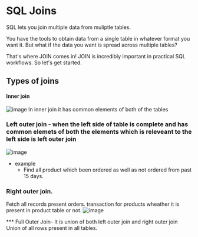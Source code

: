 
# SQL Joins
SQL lets you join multiple data from muliptle tables.


You have the tools to obtain data from a single table in whatever format you want it. But what if the data you want is spread across multiple tables?

That's where JOIN comes in! JOIN is incredibly important in practical SQL workflows. So let's get started.
 ## Types of joins 
 #### Inner join 
 ![image](https://user-images.githubusercontent.com/55429956/223373090-e178e1de-0b2e-4769-832f-89be2433dbbd.png)
In inner join it has common elements of both of the tables

### Left outer join - when the left side of table is complete and has common elemets of both the elements which is releveant to the left side is left outer join
![image](https://user-images.githubusercontent.com/55429956/223375288-2b944ce5-8043-465d-906e-e91084c1338a.png)

* example
  * Find all product which been ordered as well as not ordered from past 15 days.
### Right outer join.
Fetch all records present orders. transaction for products wheather it is present in product table or not.
![image](https://user-images.githubusercontent.com/55429956/223377041-be959731-cc38-4d28-a3b4-55c5ac5243f9.png)

*** Full Outer Join- It is union of both left outer join and right outer join
Union of all rows present in all tables.

 
